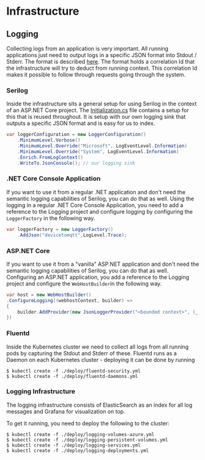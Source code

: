 
# Infrastructure

## Logging

Collecting logs from an application is very important. All running applications just need to output logs in a specific
JSON format into Stdout / Stderr. The format is described [here](./Logging/LogMessage.cs).
The format holds a correlation Id that the infrastructure will try to deduct from running context. This correlation Id
makes it possible to follow through requests going through the system.

### Serilog

Inside the infrastructure sits a general setup for using Serilog in the context of an ASP.NET Core project.
The [Initialization.cs](./AspNet/Initialization.cs) file contains a setup for this that is reused throughout.
It is setup with our own logging sink that outputs a specific JSON format and is easy for us to index.

```csharp
var loggerConfiguration = new LoggerConfiguration()
    .MinimumLevel.Verbose()
    .MinimumLevel.Override("Microsoft", LogEventLevel.Information)
    .MinimumLevel.Override("System", LogEventLevel.Information)
    .Enrich.FromLogContext()
    .WriteTo.JsonConsole(); // our logging sink
```

### .NET Core Console Application

If you want to use it from a regular .NET application and don't need the semantic logging capabilities of Serilog, you can do that as well.
Using the logging in a regular .NET Core Console Application, you need to add a reference to the Logging project and configure
logging by configuring the `LoggerFactory` in the following way.

```csharp
var loggerFactory = new LoggerFactory()
    .AddJson("devicetomqtt",LogLevel.Trace);
```

### ASP.NET Core

If you want to use it from a "vanilla" ASP.NET application and don't need the semantic logging capabilities of Serilog, you can do that as well.
Configuring an ASP.NET application, you add a reference to the Logging project and configure the `WebHostBuilder`in the
following way.

```csharp
var host = new WebHostBuilder()
.ConfigureLogging((webhostContext, builder) =>
{
    builder.AddProvider(new JsonLoggerProvider("<bounded context>", (_, logLevel) => logLevel >= LogLevel.Trace));
})
```

### Fluentd

Inside the Kubernetes cluster we need to collect all logs from all running pods by capturing the Stdout and Stderr of these.
Fluentd runs as a Daemon on each Kubernetes cluster - deploying it can be done by running

```shell
$ kubectl create -f ./deploy/fluentd-security.yml
$ kubectl create -f ./deploy/fluentd-daemons.yml
```

### Logging Infrastructure

The logging infrastructure consists of ElasticSearch as an index for all log messages and Grafana for visualization on top.

To get it running, you need to deploy the following to the cluster:

```shell
$ kubectl create -f ./deploy/logging-volumes-azure.yml
$ kubectl create -f ./deploy/logging-persistent-volumes.yml
$ kubectl create -f ./deploy/logging-services.yml
$ kubectl create -f ./deploy/logging-deployments.yml
```
